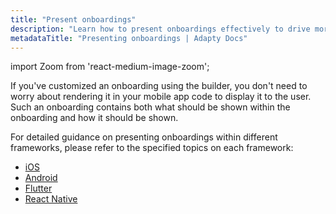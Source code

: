 ```yaml
---
title: "Present onboardings"
description: "Learn how to present onboardings effectively to drive more conversions."
metadataTitle: "Presenting onboardings | Adapty Docs"
---
```


import Zoom from 'react-medium-image-zoom';

If you've customized an onboarding using the builder, you don't need to worry about rendering it in your mobile app code to display it to the user. Such an onboarding contains both what should be shown within the onboarding and how it should be shown.

For detailed guidance on presenting onboardings within different frameworks, please refer to the specified topics on each framework:

- [iOS](ios-present-onboardings.md)
- [Android](android-present-onboardings.md)
- [Flutter](flutter-present-onboardings.md)
- [React Native](react-native-present-onboardings.md)